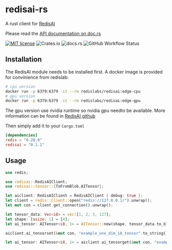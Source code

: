 # redisai-rs

A rust client for [RedisAI](https://oss.redislabs.com/redisai)

Please read the [API documentation on doc.rs](https://docs.rs/redisai)

[![MIT license](https://img.shields.io/badge/License-MIT-blue.svg)](https://lbesson.mit-license.org/) ![Crates.io](https://img.shields.io/crates/v/redisai?label=crates.io) ![docs.rs](https://img.shields.io/docsrs/redisai) ![GitHub Workflow Status](https://img.shields.io/github/workflow/status/thomaub/redisai-rs/General%20Rust%20CI)

## Installation

The RedisAI module needs to be installed first.
A docker image is provided for convinience from redislab:

```bash
# cpu version
docker run -p 6379:6379 -it --rm redislabs/redisai:edge-cpu
# gpu version
docker run -p 6379:6379 -it --rm redislabs/redisai:edge-gpu
```

The gpu version use nvidia runtime so nvidia gpu needto be available.  More information can be found in [RedisAI github](https://github.com/RedisAI/RedisAI)

Then simply add it to your `Cargo.toml`

```toml
[dependencies]
redis = "0.20.0"
redisai = "0.1.1"
```

## Usage

```rust
use redis;

use redisai::RedisAIClient;
use redisai::tensor::{ToFromBlob,AITensor};

let aiclient: RedisAIClient = RedisAIClient { debug: true };
let client = redis::Client::open("redis://127.0.0.1/").unwrap();
let mut con = client.get_connection().unwrap();

let tensor_data: Vec<i8> = vec![1, 2, 3, 127];
let shape: [usize; 1] = [4];
let ai_tensor: AITensor<i8, 1> = AITensor::new(shape, tensor_data.to_blob());

aiclient.ai_tensorset(&mut con, "example_one_dim_i8_tensor".to_string(), ai_tensor);

let ai_tensor: AITensor<i8, 1> = aiclient.ai_tensorget(&mut con, "example_one_dim_i8_tensor".to_string(), false).unwrap();
```
